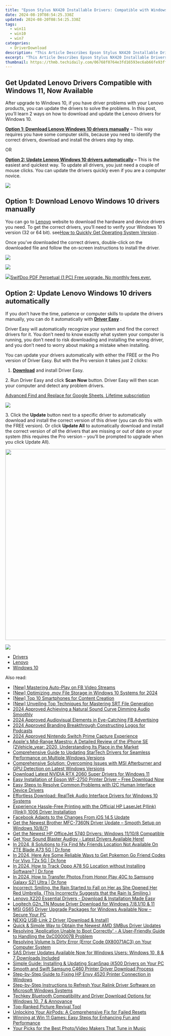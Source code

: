 ```yaml
---
title: "Epson Stylus NX420 Installable Drivers: Compatible with Windows 7, 8 and 10"
date: 2024-08-19T08:54:25.330Z
updated: 2024-08-20T08:54:25.330Z
tags:
  - win11
  - win10
  - win7
categories:
  - DriverDownload
description: "This Article Describes Epson Stylus NX420 Installable Drivers: Compatible with Windows 7, 8 and 10"
excerpt: "This Article Describes Epson Stylus NX420 Installable Drivers: Compatible with Windows 7, 8 and 10"
thumbnail: https://thmb.techidaily.com/06768f0764e3fd16593ec6ab66fe93ff9404677c09f36129dabffcc95362a115.jpg
---
```


## Get Updated Lenovo Drivers Compatible with Windows 11, Now Available

After upgrade to Windows 10, if you have driver problems with your Lenovo products, you can update the drivers to solve the problems. In this post, you’ll learn 2 ways on how to download and update the Lenovo drivers for Windows 10.

 **[Option 1: Download Lenovo Windows 10 drivers manually](https://tools.techidaily.com/drivereasy/download/)**  – This way requires you have some computer skills, because you need to identify the correct drivers, download and install the drivers step by step.

OR

**[Option 2: Update Lenovo Windows 10 drivers automatically](https://tools.techidaily.com/drivereasy/download/) –** This is the easiest and quickest way. To update all drivers, you just need a couple of mouse clicks. You can update the drivers quickly even if you are a computer novice.

<!-- affiliate ads begin -->
<a href="https://shop.mondly.com/affiliate.php?ACCOUNT=ATISTUDI&AFFILIATE=108875&PATH=https%3A%2F%2Fwww.mondly.com%3FAFFILIATE%3D108875%26RESOURCE%3D%2BEducational%2B970x90%2B"><img src="https://secure.avangate.com/images/merchant/69c418c33ec2e1a4267fa9bb77fa1428/educational-970x90.gif" border="0"></a>
<!-- affiliate ads end -->
## Option 1: Download Lenovo Windows 10 drivers manually

 You can go to [Lenovo](https://shop-links.co/link/?exclusive=1&publisher_slug=itechdaily19598&url=http%3A%2F%2Fwww.lenovo.com) website to download the hardware and device drivers you need. To get the correct drivers, you’ll need to verify your Windows 10 version (32 or 64 bit). see[How to Quickly Get Operating System Version](https://tools.techidaily.com/drivereasy/download/) .  

 Once you’ve downloaded the correct drivers, double-click on the downloaded file and follow the on-screen instructions to install the driver.

<!-- affiliate ads begin -->
<a href="https://store.nero.com/order/checkout.php?PRODS=42296740&QTY=1&AFFILIATE=108875&CART=1"><img src="https://www.nero.com/nero-com-wAssets/img/banners/2023/biu/Nero_BackItUp_Screen_2.webp" border="0"></a>
<!-- affiliate ads end -->
![](https://images.drivereasy.com/wp-content/uploads/2017/04/img_58f8745d9ac4d.jpg)

<!-- affiliate ads begin -->
<a href="https://purchase.swifdoo.com/order/checkout.php?PRODS=40002162&QTY=1&AFFILIATE=108875&CART=1"><img src="https://secure.avangate.com/images/merchant/8b932759a5a04ddb34bf79e3f9072e4b/products/1_Product%20box%20white-1024x1024.png" border="0">SwifDoo PDF Perpetual (1 PC) Free upgrade. No monthly fees ever. 
</a>
<!-- affiliate ads end -->
## **Option 2: Update Lenovo Windows 10 drivers automatically**

 If you don’t have the time, patience or computer skills to update the drivers manually, you can do it automatically with **[Driver Easy](https://tools.techidaily.com/drivereasy/download/)**  .

 Driver Easy will automatically recognize your system and find the correct drivers for it. You don’t need to know exactly what system your computer is running, you don’t need to risk downloading and installing the wrong driver, and you don’t need to worry about making a mistake when installing.

 You can update your drivers automatically with either the FREE or the Pro version of Driver Easy. But with the Pro version it takes just 2 clicks:

 1. **[Download](https://tools.techidaily.com/drivereasy/download/)**   and install Driver Easy.

 2\. Run Driver Easy and click **Scan Now**   button. Driver Easy will then scan your computer and detect any problem drivers.

<!-- affiliate ads begin -->
<a href="https://secure.2checkout.com/order/checkout.php?PRODS=4729642&QTY=1&AFFILIATE=108875&CART=1">Advanced Find and Replace for Google Sheets, Lifetime subscription</a>
<!-- affiliate ads end -->
![](https://images.drivereasy.com/wp-content/uploads/2017/07/img_59799cca3859b.png)

 3\. Click the **Update** button next to a specific driver to automatically download and install the correct version of this driver (you can do this with the FREE version). Or click **Update All**  to automatically download and install the correct version of _all_   the drivers that are missing or out of date on your system (this requires the Pro version – you’ll be prompted to upgrade when you click Update All).

<!-- affiliate ads begin -->
<a href="https://appsumo.8odi.net/c/5597632/2075461/7443" target="_top" id="2075461"><img src="//a.impactradius-go.com/display-ad/7443-2075461" border="0" alt="" width="1200" height="600"/></a><img height="0" width="0" src="https://appsumo.8odi.net/i/5597632/2075461/7443" style="position:absolute;visibility:hidden;" border="0" />
<!-- affiliate ads end -->
![](https://images.drivereasy.com/wp-content/uploads/2017/07/img_59799cd709647.jpg)

* [Drivers](https://tools.techidaily.com/drivereasy/download/)
* [Lenovo](https://tools.techidaily.com/drivereasy/download/)
* [Windows 10](https://tools.techidaily.com/drivereasy/download/)

<ins class="adsbygoogle"
     style="display:block"
     data-ad-format="autorelaxed"
     data-ad-client="ca-pub-7571918770474297"
     data-ad-slot="1223367746"></ins>



<ins class="adsbygoogle"
     style="display:block"
     data-ad-client="ca-pub-7571918770474297"
     data-ad-slot="8358498916"
     data-ad-format="auto"
     data-full-width-responsive="true"></ins>

<span class="atpl-alsoreadstyle">Also read:</span>
<div><ul>
<li><a href="https://facebook-video-recording.techidaily.com/new-mastering-auto-play-on-fb-video-streams/"><u>[New] Mastering Auto-Play on FB Video Streams</u></a></li>
<li><a href="https://screen-recording.techidaily.com/new-optimizing-mov-file-storage-in-windows-10-systems-for-2024/"><u>[New] Optimizing .mov File Storage in Windows 10 Systems for 2024</u></a></li>
<li><a href="https://extra-information.techidaily.com/new-top-10-smartphones-for-content-creation/"><u>[New] Top 10 Smartphones for Content Creation</u></a></li>
<li><a href="https://some-approaches.techidaily.com/new-unveiling-top-techniques-for-mastering-srt-file-generation/"><u>[New] Unveiling Top Techniques for Mastering SRT File Generation</u></a></li>
<li><a href="https://extra-hints.techidaily.com/2024-approved-achieving-a-natural-sound-curve-dimming-audio-smoothly/"><u>2024 Approved  Achieving a Natural Sound Curve  Dimming Audio Smoothly</u></a></li>
<li><a href="https://facebook-clips.techidaily.com/2024-approved-audiovisual-elements-in-eye-catching-fb-advertising/"><u>2024 Approved  Audiovisual Elements in Eye-Catching FB Advertising</u></a></li>
<li><a href="https://extra-hints.techidaily.com/2024-approved-branding-breakthrough-constructing-logos-for-podcasts/"><u>2024 Approved  Branding Breakthrough  Constructing Logos for Podcasts</u></a></li>
<li><a href="https://screen-recording.techidaily.com/2024-approved-nintendo-switch-prime-capture-experience/"><u>2024 Approved  Nintendo Switch  Prime Capture Experience</u></a></li>
<li><a href="https://buynow-tips.techidaily.com/apples-mid-range-maestro-a-detailed-review-of-the-iphone-se-2vehicleyear-2020-understanding-its-place-in-the-market/"><u>Apple's Mid-Range Maestro: A Detailed Review of the iPhone SE (2Vehicle_year: 2020, Understanding Its Place in the Market</u></a></li>
<li><a href="https://win-dash.techidaily.com/comprehensive-guide-to-updating-startech-drivers-for-seamless-performance-on-multiple-windows-versions/"><u>Comprehensive Guide to Updating StarTech Drivers for Seamless Performance on Multiple Windows Versions</u></a></li>
<li><a href="https://win-solutions.techidaily.com/comprehensive-solution-overcoming-issues-with-msi-afterburner-and-gpu-detection-on-latest-windows-versions/"><u>Comprehensive Solution: Overcoming Issues with MSI Afterburner and GPU Detection on Latest Windows Versions</u></a></li>
<li><a href="https://win-dash.techidaily.com/download-latest-nvidia-rtx-2060-super-drivers-for-windows-11/"><u>Download Latest NVIDIA RTX 2060 Super Drivers for Windows 11</u></a></li>
<li><a href="https://win-dash.techidaily.com/1722967853959-easy-installation-of-epson-wf-2750-printer-driver-free-download-now/"><u>Easy Installation of Epson WF-2750 Printer Driver – Free Download Now</u></a></li>
<li><a href="https://win-dash.techidaily.com/easy-steps-to-resolve-common-problems-with-i2c-human-interface-device-drivers/"><u>Easy Steps to Resolve Common Problems with I2C Human Interface Device Drivers</u></a></li>
<li><a href="https://win-dash.techidaily.com/effortless-download-realtek-audio-interface-drivers-for-windows-10-systems/"><u>Effortless Download: RealTek Audio Interface Drivers for Windows 10 Systems</u></a></li>
<li><a href="https://win-dash.techidaily.com/experience-hassle-free-printing-with-the-official-hp-laserjet-plinklink-1006-driver-installation/"><u>Experience Hassle-Free Printing with the Official HP LaserJet P(link)([link]) 1006 Driver Installation</u></a></li>
<li><a href="https://facebook.techidaily.com/facebook-adapts-to-the-changes-from-ios-145-update/"><u>Facebook Adapts to the Changes From iOS 14.5 Update</u></a></li>
<li><a href="https://win-dash.techidaily.com/1722957432894-get-the-newest-brother-mfc-7360n-driver-update-smooth-setup-on-windows-1087/"><u>Get the Newest Brother MFC-7360N Driver Update – Smooth Setup on Windows 10/8/7!</u></a></li>
<li><a href="https://win-dash.techidaily.com/get-the-newest-hp-officejet-5740-drivers-windows-11108-compatible/"><u>Get the Newest HP OfficeJet 5740 Drivers: Windows 11/10/8 Compatible</u></a></li>
<li><a href="https://win-dash.techidaily.com/get-your-sound-blaster-audigy-latest-drivers-available-here/"><u>Get Your Sound Blaster Audigy - Latest Drivers Available Here!</u></a></li>
<li><a href="https://fake-location.techidaily.com/in-2024-8-solutions-to-fix-find-my-friends-location-not-available-on-zte-blade-a73-5g-drfone-by-drfone-virtual-android/"><u>In 2024, 8 Solutions to Fix Find My Friends Location Not Available On ZTE Blade A73 5G | Dr.fone</u></a></li>
<li><a href="https://change-location.techidaily.com/in-2024-here-are-some-reliable-ways-to-get-pokemon-go-friend-codes-for-vivo-t2x-5g-drfone-by-drfone-virtual-android/"><u>In 2024, Here Are Some Reliable Ways to Get Pokemon Go Friend Codes For Vivo T2x 5G | Dr.fone</u></a></li>
<li><a href="https://android-location-track.techidaily.com/in-2024-how-to-track-oppo-a78-5g-location-without-installing-software-drfone-by-drfone-virtual-android/"><u>In 2024, How to Track Oppo A78 5G Location without Installing Software? | Dr.fone</u></a></li>
<li><a href="https://android-transfer.techidaily.com/in-2024-how-to-transfer-photos-from-honor-play-40c-to-samsung-galaxy-s21-ultra-drfone-by-drfone-transfer-from-android-transfer-from-android/"><u>In 2024, How to Transfer Photos From Honor Play 40C to Samsung Galaxy S21 Ultra | Dr.fone</u></a></li>
<li><a href="https://win-dash.techidaily.com/incorrect-smiling-the-rain-started-to-fall-on-her-as-she-opened-her-red-umbrella-this-incorrectly-suggests-that-the-rain-is-smiling/"><u>Incorrect: Smiling, the Rain Started to Fall on Her as She Opened Her Red Umbrella. (This Incorrectly Suggests that the Rain Is Smiling.)</u></a></li>
<li><a href="https://win-dash.techidaily.com/lenovo-x220-essential-drivers-download-and-installation-made-easy/"><u>Lenovo X220 Essential Drivers - Download & Installation Made Easy</u></a></li>
<li><a href="https://win-dash.techidaily.com/logitech-g2ntn-mouse-driver-download-for-windows-78110-and-11/"><u>Logitech G2n_TN Mouse Driver Download for Windows 7/8.1/10 & 11</u></a></li>
<li><a href="https://win-dash.techidaily.com/msi-gs65-driver-upgrade-packages-for-windows-available-now-secure-your-pc/"><u>MSI GS65 Driver Upgrade Packages for Windows Available Now – Secure Your PC</u></a></li>
<li><a href="https://win-dash.techidaily.com/nexiq-usb-link-2-driver-download-and-install/"><u>NEXIQ USB-Link 2 Driver [Download & Install]</u></a></li>
<li><a href="https://win-dash.techidaily.com/quick-and-simple-way-to-obtain-the-newest-amd-smbus-driver-updates/"><u>Quick & Simple Way to Obtain the Newest AMD SMBus Driver Updates</u></a></li>
<li><a href="https://win-howtos.techidaily.com/resolving-application-unable-to-boot-correctly-a-user-friendly-guide-to-handling-the-0xc000007b-problem/"><u>Resolving 'Application Unable to Boot Correctly' - A User-Friendly Guide to Handling the 0xC000007B Problem</u></a></li>
<li><a href="https://win-howtos.techidaily.com/resolving-volume-is-dirty-error-error-code-0x80071ac3-on-your-computer-system/"><u>Resolving Volume Is Dirty Error (Error Code 0X80071AC3) on Your Computer System</u></a></li>
<li><a href="https://win-dash.techidaily.com/1722976720614-sas-driver-updates-available-now-for-windows-users-windows-10-8-and-7-downloads-included/"><u>SAS Driver Updates Available Now for Windows Users: Windows 10, 8 & 7 Downloads Included</u></a></li>
<li><a href="https://win-dash.techidaily.com/simple-guide-installing-and-updating-scansnap-ix500-drivers-on-your-pc/"><u>Simple Guide: Installing & Updating ScanSnap iX500 Drivers on Your PC</u></a></li>
<li><a href="https://win-dash.techidaily.com/smooth-and-swift-samsung-c460-printer-driver-download-process/"><u>Smooth and Swift Samsung C460 Printer Driver Download Process</u></a></li>
<li><a href="https://win-dash.techidaily.com/step-by-step-guide-to-fixing-hp-envy-4520-printer-connection-in-windows/"><u>Step-by-Step Guide to Fixing HP Envy 4520 Printer Connection in Windows</u></a></li>
<li><a href="https://win-dash.techidaily.com/step-by-step-instructions-to-refresh-your-ralink-driver-software-on-microsoft-windows-systems/"><u>Step-by-Step Instructions to Refresh Your Ralink Driver Software on Microsoft Windows Systems</u></a></li>
<li><a href="https://win-dash.techidaily.com/techkey-bluetooth-compatibility-and-driver-download-options-for-windows-10-7-and-annoyance/"><u>Techkey Bluetooth Compatibility and Driver Download Options for Windows 10, 7 & Annoyance</u></a></li>
<li><a href="https://data-wizards.techidaily.com/top-ranked-picture-revival-tool/"><u>Top-Ranked Picture Revival Tool</u></a></li>
<li><a href="https://tech-recovery.techidaily.com/unlocking-your-airpods-a-comprehensive-fix-for-failed-resets/"><u>Unlocking Your AirPods: A Comprehensive Fix for Failed Resets</u></a></li>
<li><a href="https://windows11.techidaily.com/winning-at-win-11-games-easy-steps-for-enhancing-fun-and-performance/"><u>Winning at Win 11 Games: Easy Steps for Enhancing Fun and Performance</u></a></li>
<li><a href="https://extra-hints.techidaily.com/your-picks-for-the-best-photovideo-makers-that-tune-in-music/"><u>Your Picks for the Best Photo/Video Makers That Tune in Music</u></a></li>
</ul></div>
